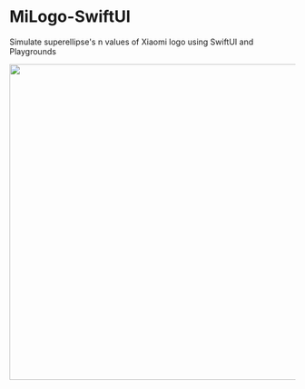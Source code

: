 # MiLogo-SwiftUI
Simulate superellipse's n values of Xiaomi logo using SwiftUI and Playgrounds

<img width="557" src="https://user-images.githubusercontent.com/4845370/113443367-6ccc6480-9424-11eb-84fd-ab009190b640.png">
